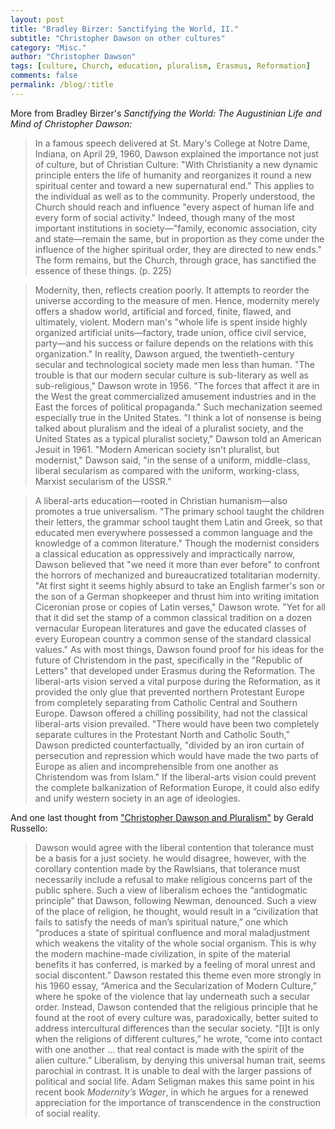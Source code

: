 ```yaml
---
layout: post
title: "Bradley Birzer: Sanctifying the World, II."
subtitle: "Christopher Dawson on other cultures"
category: "Misc."
author: "Christopher Dawson"
tags: [culture, Church, education, pluralism, Erasmus, Reformation]
comments: false
permalink: /blog/:title
---
```


More from Bradley Birzer's *Sanctifying the World: The Augustinian Life and Mind of Christopher Dawson:*

> In a famous speech delivered at St. Mary's College at Notre Dame, Indiana, on April 29, 1960, Dawson explained the importance not just of culture, but of Christian Culture: "With Christianity a new dynamic principle enters the life of humanity and reorganizes it round a new spiritual center and toward a new supernatural end." This applies to the individual as well as to the community. Properly understood, the Church should reach and influence "every aspect of human life and every form of social activity." Indeed, though many of the most important institutions in society—"family, economic association, city and state—remain the same, but in proportion as they come under the influence of the higher spiritual order, they are directed to new ends." The form remains, but the Church, through grace, has sanctified the essence of these things. (p. 225)

> Modernity, then, reflects creation poorly. It attempts to reorder the universe according to the measure of men. Hence, modernity merely offers a shadow world, artificial and forced, finite, flawed, and ultimately, violent. Modern man's "whole life is spent inside highly organized artificial units—factory, trade union, office civil service, party—and his success or failure depends on the relations with this organization." In reality, Dawson argued, the twentieth-century secular and technological society made men less than human. "The trouble is that our modern secular culture is sub-literary as well as sub-religious," Dawson wrote in 1956. "The forces that affect it are in the West the great commercialized amusement industries and in the East the forces of political propaganda." Such mechanization seemed especially true in the United States. "I think a lot of nonsense is being talked about pluralism and the ideal of a pluralist society, and the United States as a typical pluralist society," Dawson told an American Jesuit in 1961. "Modern American society isn't pluralist, but modernist," Dawson said, "in the sense of a uniform, middle-class, liberal secularism as compared with the uniform, working-class, Marxist secularism of the USSR."

> A liberal-arts education—rooted in Christian humanism—also promotes a true universalism. "The primary school taught the children their letters, the grammar school taught them Latin and Greek, so that educated men everywhere possessed a common language and the knowledge of a common literature." Though the modernist considers a classical education as oppressively and impractically narrow, Dawson believed that "we need it more than ever before" to confront the horrors of mechanized and bureaucratized totalitarian modernity. "At first sight it seems highly absurd to take an English farmer's son or the son of a German shopkeeper and thrust him into writing imitation Ciceronian prose or copies of Latin verses," Dawson wrote. "Yet for all that it did set the stamp of a common classical tradition on a dozen vernacular European literatures and gave the educated classes of every European country a common sense of the standard classical values." As with most things, Dawson found proof for his ideas for the future of Christendom in the past, specifically in the "Republic of Letters" that developed under Erasmus during the Reformation. The liberal-arts vision served a vital purpose during the Reformation, as it provided the only glue that prevented northern Protestant Europe from completely separating from Catholic Central and Southern Europe. Dawson offered a chilling possibility, had not the classical liberal-arts vision prevailed. "There would have been two completely separate cultures in the Protestant North and Catholic South," Dawson predicted counterfactually, "divided by an iron curtain of persecution and repression which would have made the two parts of Europe as alien and incomprehensible from one another as Christendom was from Islam." If the liberal-arts vision could prevent the complete balkanization of Reformation Europe, it could also edify and unify western society in an age of ideologies.

And one last thought from ["Christopher Dawson and Pluralism"](https://media.christendom.edu/wp-content/uploads/2001/10/Gerald-J.-Russello-Christopher-Dawson-on-Pluralism.pdf) by Gerald Russello:

> Dawson would agree with the liberal contention that tolerance must be a basis for a just society. he would disagree, however, with the corollary contention made by the Rawlsians, that tolerance must necessarily include a refusal to make religious concerns part of the public sphere. Such a view of liberalism echoes the “antidogmatic principle” that Dawson, following Newman, denounced. Such a view of the place of religion, he thought, would result in a “civilization that fails to satisfy the needs of man’s spiritual nature,” one which “produces a state of spiritual confluence and moral maladjustment which weakens the vitality of the whole social organism. This is why the modern machine-made civilization, in spite of the material benefits it has conferred, is marked by a feeling of moral unrest and social discontent.” Dawson restated this theme even more strongly in his 1960 essay, “America and the Secularization of Modern Culture,” where he spoke of the violence that lay underneath such a secular order. Instead, Dawson contended that the religious principle that he found at the root of every culture was, paradoxically, better suited to address intercultural differences than the secular society. “[I]t is only when the religions of different cultures,” he wrote, “come into contact with one another ... that real contact is made with the spirit of the alien culture.” Liberalism, by denying this universal human trait, seems parochial in contrast. It is unable to deal with the larger passions of political and social life. Adam Seligman makes this same point in his recent book *Modernity’s Wager*, in which he argues for a renewed appreciation for the importance of transcendence in the construction of social reality.